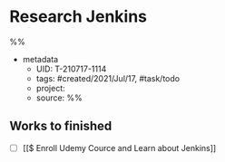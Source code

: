 # Research Jenkins
%%
- metadata
	- UID: T-210717-1114
	- tags: #created/2021/Jul/17, #task/todo 
	- project: 
	- source: 
%%

## Works to finished
- [ ] [[$ Enroll Udemy Cource and Learn about Jenkins]]

